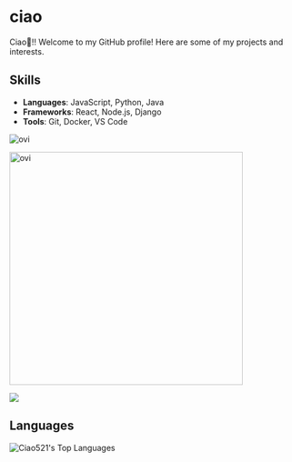 # ciao
Ciao👋!! Welcome to my GitHub profile! Here are some of my projects and interests.

## Skills

- **Languages**: JavaScript, Python, Java
- **Frameworks**: React, Node.js, Django
- **Tools**: Git, Docker, VS Code
  
<img src="https://github-readme-stats.vercel.app/api/top-langs?username=Ciao521&show_icons=true&locale=en&layout=compact&theme=chartreuse-dark" alt="ovi" /></p>
<img src="https://github-readme-stats.vercel.app/api?username=Ciao521&show_icons=true&locale=en&theme=chartreuse-dark" alt="ovi" width="410" /></p>
<img src="https://github-profile-trophy.vercel.app/?username=Ciao521&theme=juicyfresh&no-bg=true" />


## Languages
![Ciao521's Top Languages](https://github-readme-stats.vercel.app/api/top-langs/?username=Ciao521&count_private=true&theme=vision-friendly-dark&hide_border=true&layout=compact&langs_count=10&exclude_repo=repo-to-exclude)
